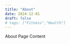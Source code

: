 ```yaml
---
title: "About"
date: 2024-12-01
draft: false
# tags: ["Fitness","Health"]
---
```

About Page Content
